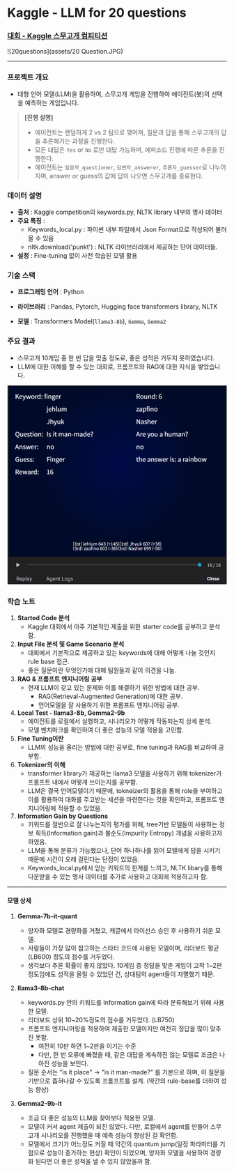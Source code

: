 # Kaggle - LLM for 20 questions



### [대회 - Kaggle 스무고개 컴피티션](https://www.kaggle.com/competitions/llm-20-questions)

![20questions](assets/20 Question.JPG)

---

### 프로젝트 개요

- 대형 언어 모델(LLM)을 활용하여, 스무고개 게임을 진행하여 에이전트(봇)의 선택을 예측하는 게임입니다.

>  **[진행 설명]**
>
> - 에이전트는 랜덤하게 2 vs 2 팀으로 맺어져, 질문과 답을 통해 스무고개의 답을 추론해가는 과정을 진행한다.
> - 모든 대답은 `Yes` or `No` 로만 대답 가능하며, 에피소드 진행에 따른 추론을 진행한다.
> - 에이전트는 `질문자_questioner`, `답변자_answerer`, `추론자_guesser`로 나누어지며, answer or guess의 값에 답이 나오면 스무고개를 종료한다.
>



### 데이터 설명

- **출처** : Kaggle competition의 keywords.py, NLTK library 내부의 명사 데이터
- **주요 특징** : 
  - Keywords_local.py : 파이썬 내부 파일에서 Json Format으로 작성되어 불러올 수 있음
  - nltk.download('punkt') : NLTK 라이브러리에서 제공하는 단어 데이터들.
- **설정** : Fine-tuning 없이 사전 학습된 모델 활용



### 기술 스택

- **프로그래밍 언어** : Python
- **라이브러리** : Pandas, Pytorch, Hugging face transformers library, NLTK

- **모델** : Transformers Model(`llama3-8b`), `Gemma`, `Gemma2`



### 주요 결과

- 스무고개 10게임 중 한 번 답을 맞출 정도로, 좋은 성적은 거두지 못하였습니다.
- LLM에 대한 이해를 할 수 있는 대회로, 프롬프트와 RAG에 대한 지식을 쌓았습니다.

![game](assets/game_1.jpg)



### 학습 노트

1. **Started Code 분석**
   - Kaggle 대회에서 아주 기본적인 제출을 위한 starter code를 공부하고 분석함.
2. **Input File 분석 및 Game Scenario 분석**
   - 대회에서 기본적으로 제공하고 있는 keywords에 대해 어떻게 나눌 것인지 rule base 접근.
   - 좋은 질문이란 무엇인가에 대해 팀원들과 같이 의견을 나눔.
3. **RAG & 프롬프트 엔지니어링 공부**
   - 현재 LLM이 갖고 있는 문제와 이를 해결하기 위한 방법에 대한 공부.
     - RAG(Retrieval-Augmented Generation)에 대한 공부.
     - 언어모델을 잘 사용하기 위한 프롬프트 엔지니어링 공부.
4. **Local Test - llama3-8b, Gemma2-9b**
   - 에이전트를 로컬에서 실행하고, 시나리오가 어떻게 작동되는지 상세 분석.
   - 모델 벤치마크를 확인하여 더 좋은 성능의 모델 적용을 고민함.
5. **Fine Tuning이란**
   - LLM의 성능을 올리는 방법에 대한 공부로, fine tuning과 RAG를 비교하여 공부함.
6. **Tokenizer의 이해**
   - transformer library가 제공하는 llama3 모델을 사용하기 위해 tokenizer가 프롬프트 내에서 어떻게 쓰이는지를 공부함.
   - LLM은 결국 언어모델이기 때문에, tokneizer의 활용을 통해 role을 부여하고 이를 활용하여 대화를 주고받는 세션을 마련한다는 것을 확인하고, 프롬프트 엔지니어링에 적용할 수 있었음.
7. **Information Gain by Questions** 
   - 키워드를 절반으로 잘 나누는지의 평가를 위해, tree기반 모델들이 사용하는 정보 획득(Information gain)과 불순도(Impurity Entropy) 개념을 사용하고자 하였음.
   - LLM을 통해 분류가 가능했으나, 단어 하나하나를 읽어 모델에게 답을 시키기 때문에 시간이 오래 걸린다는 단점이 있었음.
   - Keywords_local.py에서 얻는 키워드의 한계를 느끼고, NLTK libary를 통해 다운받을 수 있는 명사 데이터를 추가로 사용하고 대회에 적용하고자 함.

---



#### 모델 상세

1. **Gemma-7b-it-quant**

   - 양자화 모델로 경량화를 거쳤고, 캐글에서 라이선스 승인 후 사용하기 쉬운 모델.
   - 사람들이 가장 많이 참고하는 스타터 코드에 사용된 모델이며, 리더보드 평균(LB600) 정도의 점수를 거두었다.
   - 생각보다 추론 확률이 좋지 않았다. 10게임 중 정답을 맞춘 게임이 고작 1~2판 정도임에도 성적을 올릴 수 있었던 건, 상대팀의 agent들이 자멸했기 때문.

   

2. **llama3-8b-chat**

   - keywords.py 안의 키워드를 Information gain에 따라 분류해보기 위해 사용한 모델.
   - 리더보드 상위 10~20%정도의 점수를 거두었다. (LB750)
   - 프롬프트 엔지니어링을 적용하여 제출한 모델이지만 여전히 정답을 많이 맞추진 못함.
     - 여전히 10판 하면 1~2판을 이기는 수준
     - 다만, 한 번 오류에 빠졌을 때, 같은 대답을 계속하진 않는 모델로 조금은 나아진 성능을 보인다.
   - 질문 순서는 "is it place" -> "is it man-made?" 를 기본으로 하며, 이 질문을 기반으로 좁혀나갈 수 있도록 프롬프트를 설계. (약간의 rule-base를 더하여 성능 향상)

   

3. **Gemma2-9b-it**

   - 조금 더 좋은 성능의 LLM을 찾아보다 적용한 모델. 
   - 모델이 커서 agent 제출이 되진 않았다. 다만, 로컬에서 agent를 만들어 스무고개 시나리오를 진행했을 때 예측 성능이 향상된 걸 확인함.
   - 모델에서 크기가 어느정도 커질 때 약간의 quantum jump(일정 파라미터를 기점으로 성능이 증가하는 현상) 확인이 되었으며, 양자화 모델을 사용하여 경량화 된다면 더 좋은 성적을 낼 수 있지 않았을까 함.
